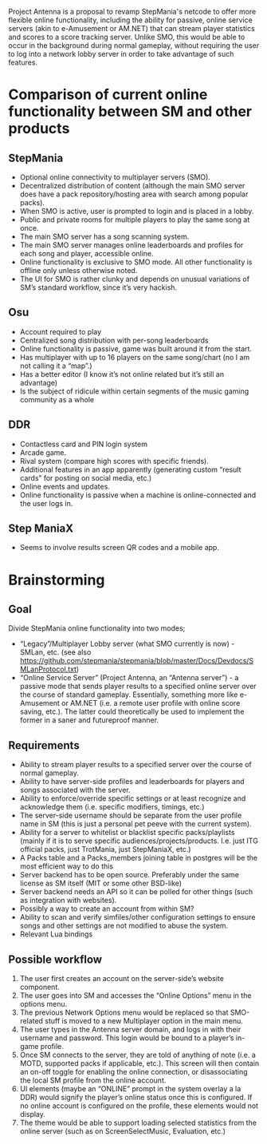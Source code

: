 Project Antenna is a proposal to revamp StepMania's netcode to offer more flexible online functionality, including the ability for passive, online service servers (akin to e-Amusement or AM.NET) that can stream player statistics and scores to a score tracking server. Unlike SMO, this would be able to occur in the background during normal gameplay, without requiring the user to log into a network lobby server in order to take advantage of such features.

# Comparison of current online functionality between SM and other products

## StepMania
 * Optional online connectivity to multiplayer servers (SMO).
 * Decentralized distribution of content (although the main SMO server does have a pack repository/hosting area with search among popular packs).
 * When SMO is active, user is prompted to login and is placed in a lobby.
 * Public and private rooms for multiple players to play the same song at once.
 * The main SMO server has a song scanning system.
 * The main SMO server manages online leaderboards and profiles for each song and player, accessible online.
 * Online functionality is exclusive to SMO mode. All other functionality is offline only unless otherwise noted.
 * The UI for SMO is rather clunky and depends on unusual variations of SM’s standard workflow, since it’s very hackish.

## Osu
 * Account required to play
 * Centralized song distribution with per-song leaderboards
 * Online functionality is passive, game was built around it from the start.
 * Has multiplayer with up to 16 players on the same song/chart (no I am not calling it a “map”.)
 * Has a better editor (I know it’s not online related but it’s still an advantage)
 * Is the subject of ridicule within certain segments of the music gaming community as a whole

## DDR 
 * Contactless card and PIN login system
 * Arcade game.
 * Rival system (compare high scores with specific friends).
 * Additional features in an app apparently (generating custom “result cards” for posting on social media, etc.)
 * Online events and updates.
 * Online functionality is passive when a machine is online-connected and the user logs in.

## Step ManiaX
 * Seems to involve results screen QR codes and a mobile app.

# Brainstorming
## Goal
Divide StepMania online functionality into two modes;
 * “Legacy”/Multiplayer Lobby server (what SMO currently is now) - SMLan, etc. (see also https://github.com/stepmania/stepmania/blob/master/Docs/Devdocs/SMLanProtocol.txt)
 * “Online Service Server” (Project Antenna, an “Antenna server”) - a passive mode that sends player results to a specified online server over the course of standard gameplay. Essentially, something more like e-Amusement or AM.NET (i.e. a remote user profile with online score saving, etc.). The latter could theoretically be used to implement the former in a saner and futureproof manner.

## Requirements
 * Ability to stream player results to a specified server over the course of normal gameplay.
 * Ability to have server-side profiles and leaderboards for players and songs associated with the server.
 * Ability to enforce/override specific settings or at least recognize and acknowledge them (i.e. specific modifiers, timings, etc.)
 * The server-side username should be separate from the user profile name in SM (this is just a personal pet peeve with the current system).
 * Ability for a server to whitelist or blacklist specific packs/playlists (mainly if it is to serve specific audiences/projects/products. I.e. just ITG official packs, just TrotMania, just StepManiaX, etc.)
 * A Packs table and a Packs_members joining table in postgres will be the most efficient way to do this
 * Server backend has to be open source. Preferably under the same license as SM itself (MIT or some other BSD-like)
 * Server backend needs an API so it can be polled for other things (such as integration with websites).
 * Possibly a way to create an account from within SM?
 * Ability to scan and verify simfiles/other configuration settings to ensure songs and other settings are not modified to abuse the system.
 * Relevant Lua bindings

## Possible workflow
1. The user first creates an account on the server-side’s website component.
2. The user goes into SM and accesses the “Online Options” menu in the options menu.
3. The previous Network Options menu would be replaced so that SMO-related stuff is moved to a new Multiplayer option in the main menu.
4. The user types in the Antenna server domain, and logs in with their username and password. This login would be bound to a player’s in-game profile.
5. Once SM connects to the server, they are told of anything of note (i.e. a MOTD, supported packs if applicable, etc.). This screen will then contain an on-off toggle for enabling the online connection, or disassociating the local SM profile from the online account.
6. UI elements (maybe an “ONLINE” prompt in the system overlay a la DDR) would signify the player’s online status once this is configured. If no online account is configured on the profile, these elements would not display.
7. The theme would be able to support loading selected statistics from the online server (such as on ScreenSelectMusic, Evaluation, etc.)